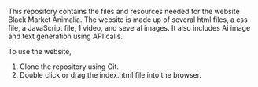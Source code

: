 This repository contains the files and resources needed for the website Black Market Animalia.  The website is made up of several html files, a css file, a JavaScript file, 1 video, and several images.
It also includes Ai image and text generation using API calls.

To use the website, 
1. Clone the repository using Git. 
2. Double click or drag the index.html file into the browser.

